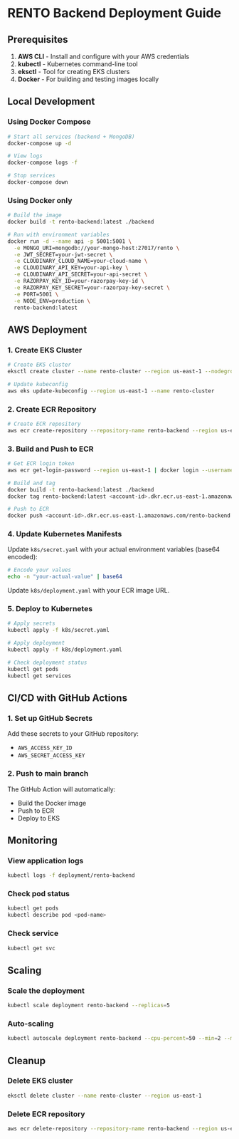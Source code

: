 # RENTO Backend Deployment Guide

## Prerequisites

1. **AWS CLI** - Install and configure with your AWS credentials
2. **kubectl** - Kubernetes command-line tool
3. **eksctl** - Tool for creating EKS clusters
4. **Docker** - For building and testing images locally

## Local Development

### Using Docker Compose
```bash
# Start all services (backend + MongoDB)
docker-compose up -d

# View logs
docker-compose logs -f

# Stop services
docker-compose down
```

### Using Docker only
```bash
# Build the image
docker build -t rento-backend:latest ./backend

# Run with environment variables
docker run -d --name api -p 5001:5001 \
  -e MONGO_URI=mongodb://your-mongo-host:27017/rento \
  -e JWT_SECRET=your-jwt-secret \
  -e CLOUDINARY_CLOUD_NAME=your-cloud-name \
  -e CLOUDINARY_API_KEY=your-api-key \
  -e CLOUDINARY_API_SECRET=your-api-secret \
  -e RAZORPAY_KEY_ID=your-razorpay-key-id \
  -e RAZORPAY_KEY_SECRET=your-razorpay-key-secret \
  -e PORT=5001 \
  -e NODE_ENV=production \
  rento-backend:latest
```

## AWS Deployment

### 1. Create EKS Cluster
```bash
# Create EKS cluster
eksctl create cluster --name rento-cluster --region us-east-1 --nodegroup-name standard-workers --node-type t3.medium --nodes 3 --nodes-min 1 --nodes-max 4

# Update kubeconfig
aws eks update-kubeconfig --region us-east-1 --name rento-cluster
```

### 2. Create ECR Repository
```bash
# Create ECR repository
aws ecr create-repository --repository-name rento-backend --region us-east-1
```

### 3. Build and Push to ECR
```bash
# Get ECR login token
aws ecr get-login-password --region us-east-1 | docker login --username AWS --password-stdin <account-id>.dkr.ecr.us-east-1.amazonaws.com

# Build and tag
docker build -t rento-backend:latest ./backend
docker tag rento-backend:latest <account-id>.dkr.ecr.us-east-1.amazonaws.com/rento-backend:latest

# Push to ECR
docker push <account-id>.dkr.ecr.us-east-1.amazonaws.com/rento-backend:latest
```

### 4. Update Kubernetes Manifests
Update `k8s/secret.yaml` with your actual environment variables (base64 encoded):
```bash
# Encode your values
echo -n "your-actual-value" | base64
```

Update `k8s/deployment.yaml` with your ECR image URL.

### 5. Deploy to Kubernetes
```bash
# Apply secrets
kubectl apply -f k8s/secret.yaml

# Apply deployment
kubectl apply -f k8s/deployment.yaml

# Check deployment status
kubectl get pods
kubectl get services
```

## CI/CD with GitHub Actions

### 1. Set up GitHub Secrets
Add these secrets to your GitHub repository:
- `AWS_ACCESS_KEY_ID`
- `AWS_SECRET_ACCESS_KEY`

### 2. Push to main branch
The GitHub Action will automatically:
- Build the Docker image
- Push to ECR
- Deploy to EKS

## Monitoring

### View application logs
```bash
kubectl logs -f deployment/rento-backend
```

### Check pod status
```bash
kubectl get pods
kubectl describe pod <pod-name>
```

### Check service
```bash
kubectl get svc
```

## Scaling

### Scale the deployment
```bash
kubectl scale deployment rento-backend --replicas=5
```

### Auto-scaling
```bash
kubectl autoscale deployment rento-backend --cpu-percent=50 --min=2 --max=10
```

## Cleanup

### Delete EKS cluster
```bash
eksctl delete cluster --name rento-cluster --region us-east-1
```

### Delete ECR repository
```bash
aws ecr delete-repository --repository-name rento-backend --region us-east-1 --force
```
